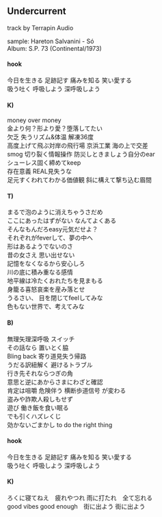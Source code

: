 ## Undercurrent
track by Terrapin Audio  

sample:
Hareton Salvanini - Só  
Album: S.P. 73 (Continental/1973)  
  
#### hook  
今日を生きる 足跡記す 痛みを知る 笑い愛する  
吸う吐く 呼吸しよう 深呼吸しよう  

#### K)  
money over money  
金より何？形より愛？堕落してたい  
欠乏 失うリズム&体温 解凍36度   
高度上げて飛ぶ対岸の飛行場 京浜工業 海の上で交差  
smog 切り裂く情報操作 防災しときましょう自分のear  
シューレス固く締めてkeep  
存在意義 REAL見失うな  
足元すくわれてわかる価値観 斜に構えて撃ち込む眉間  

#### T)  
まるで泡のように消えちゃうさだめ  
ここにあったはずがない なんてよくある  
そんなもんだろeasy元気だせよ？  
それぞれがfeverして、夢の中へ   
形はあるようでないのさ  
昔の女さえ 思い出せない  
記憶をなくなるから安心しろ  
川の底に積み重なる感情  
地平線は冷たくおれたちを見まもる  
身籠る喜怒哀楽を産み落とせ  
うるさい、 目を閉じてfeelしてみな  
色もない世界で、考えてみな  

#### B)  
無理矢理深呼吸 スイッチ  
その話なら 置いとく脇  
Bling back 寄り道見失う帰路  
うだる訳紐解く 避けるトラブル  
行き先それならつぎの角  
意思と逆にあからさまにわざと確認  
肯定は咀嚼 危険伴う 横断歩道信号 が変わる  
盗みや詐欺人殺しもせず  
遊び 働き飯を食い眠る  
でも引くハズレくじ  
効かないごまかし to do the right thing  

#### hook  
今日を生きる 足跡記す 痛みを知る 笑い愛する  
吸う吐く 呼吸しよう 深呼吸しよう  

#### K)  
ろくに寝てねえ　疲れやつれ 雨に打たれ　全て忘れる  
good vibes good enough　街に出よう 街に出よう  
